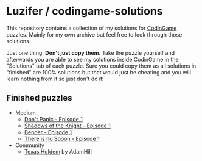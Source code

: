 # Luzifer / codingame-solutions

This repository contains a collection of my solutions for [CodinGame](https://www.codingame.com/profile/0de71dbe00f5c7aa768a4079ebb419738960161) puzzles. Mainly for my own archive but feel free to look through those solutions.

Just one thing: **Don't just copy them.** Take the puzzle yourself and afterwards you are able to see my solutions inside CodinGame in the "Solutions" tab of each puzzle. Sure you could copy them as all solutions in "finished" are 100% solutions but that would just be cheating and you will learn nothing from it so just don't do it!

## Finished puzzles

- Medium
  - [Don't Panic - Episode 1](https://www.codingame.com/training/medium/don't-panic-episode-1)
  - [Shadows of the Knight - Episode 1](https://www.codingame.com/training/medium/shadows-of-the-knight-episode-1)
  - [Bender - Episode 1](https://www.codingame.com/training/medium/bender-episode-1)
  - [There is no Spoon - Episode 1](https://www.codingame.com/training/medium/there-is-no-spoon-episode-1)
- Community
  - [Texas Holdem](https://www.codingame.com/training/community/texas-holdem) by AdamHill
